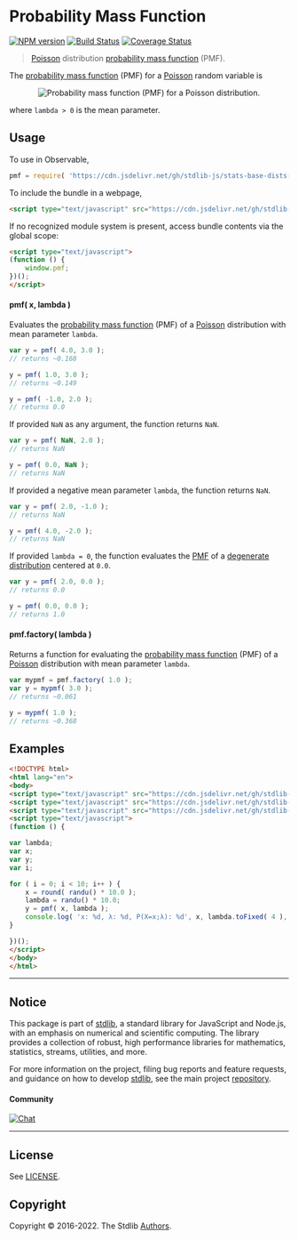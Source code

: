 <!--

@license Apache-2.0

Copyright (c) 2018 The Stdlib Authors.

Licensed under the Apache License, Version 2.0 (the "License");
you may not use this file except in compliance with the License.
You may obtain a copy of the License at

   http://www.apache.org/licenses/LICENSE-2.0

Unless required by applicable law or agreed to in writing, software
distributed under the License is distributed on an "AS IS" BASIS,
WITHOUT WARRANTIES OR CONDITIONS OF ANY KIND, either express or implied.
See the License for the specific language governing permissions and
limitations under the License.

-->

# Probability Mass Function

[![NPM version][npm-image]][npm-url] [![Build Status][test-image]][test-url] [![Coverage Status][coverage-image]][coverage-url] <!-- [![dependencies][dependencies-image]][dependencies-url] -->

> [Poisson][poisson-distribution] distribution [probability mass function][pmf] (PMF).

<section class="intro">

The [probability mass function][pmf] (PMF) for a [Poisson][poisson-distribution] random variable is

<!-- <equation class="equation" label="eq:poisson_pmf" align="center" raw="f(x;\lambda)=P(X=x;\lambda)=\begin{cases} \tfrac{\lambda^x}{x!}e^{-\lambda} & \text{ for } x = 0,1,2,\ldots \\ 0 & \text{ otherwise} \end{cases}" alt="Probability mass function (PMF) for a Poisson distribution."> -->

<div class="equation" align="center" data-raw-text="f(x;\lambda)=P(X=x;\lambda)=\begin{cases} \tfrac{\lambda^x}{x!}e^{-\lambda} &amp; \text{ for } x = 0,1,2,\ldots \\ 0 &amp; \text{ otherwise} \end{cases}" data-equation="eq:poisson_pmf">
    <img src="https://cdn.jsdelivr.net/gh/stdlib-js/stdlib@51534079fef45e990850102147e8945fb023d1d0/lib/node_modules/@stdlib/stats/base/dists/poisson/pmf/docs/img/equation_poisson_pmf.svg" alt="Probability mass function (PMF) for a Poisson distribution.">
    <br>
</div>

<!-- </equation> -->

where `lambda > 0` is the mean parameter.

</section>

<!-- /.intro -->



<section class="usage">

## Usage

To use in Observable,

```javascript
pmf = require( 'https://cdn.jsdelivr.net/gh/stdlib-js/stats-base-dists-poisson-pmf@umd/bundle.js' )
```

To include the bundle in a webpage,

```html
<script type="text/javascript" src="https://cdn.jsdelivr.net/gh/stdlib-js/stats-base-dists-poisson-pmf@umd/bundle.js"></script>
```

If no recognized module system is present, access bundle contents via the global scope:

```html
<script type="text/javascript">
(function () {
    window.pmf;
})();
</script>
```

#### pmf( x, lambda )

Evaluates the [probability mass function][pmf] (PMF) of a [Poisson][poisson-distribution] distribution with mean parameter `lambda`.

```javascript
var y = pmf( 4.0, 3.0 );
// returns ~0.168

y = pmf( 1.0, 3.0 );
// returns ~0.149

y = pmf( -1.0, 2.0 );
// returns 0.0
```

If provided `NaN` as any argument, the function returns `NaN`.

```javascript
var y = pmf( NaN, 2.0 );
// returns NaN

y = pmf( 0.0, NaN );
// returns NaN
```

If provided a negative mean parameter `lambda`, the function returns `NaN`.

```javascript
var y = pmf( 2.0, -1.0 );
// returns NaN

y = pmf( 4.0, -2.0 );
// returns NaN
```

If provided `lambda = 0`, the function evaluates the [PMF][pmf] of a [degenerate distribution][degenerate-distribution] centered at `0.0`.

```javascript
var y = pmf( 2.0, 0.0 );
// returns 0.0

y = pmf( 0.0, 0.0 );
// returns 1.0
```

#### pmf.factory( lambda )

Returns a function for evaluating the [probability mass function][pmf] (PMF) of a [Poisson][poisson-distribution] distribution with mean parameter `lambda`.

```javascript
var mypmf = pmf.factory( 1.0 );
var y = mypmf( 3.0 );
// returns ~0.061

y = mypmf( 1.0 );
// returns ~0.368
```

</section>

<!-- /.usage -->

<section class="examples">

## Examples

<!-- eslint no-undef: "error" -->

```html
<!DOCTYPE html>
<html lang="en">
<body>
<script type="text/javascript" src="https://cdn.jsdelivr.net/gh/stdlib-js/random-base-randu@umd/bundle.js"></script>
<script type="text/javascript" src="https://cdn.jsdelivr.net/gh/stdlib-js/math-base-special-round@umd/bundle.js"></script>
<script type="text/javascript" src="https://cdn.jsdelivr.net/gh/stdlib-js/stats-base-dists-poisson-pmf@umd/bundle.js"></script>
<script type="text/javascript">
(function () {

var lambda;
var x;
var y;
var i;

for ( i = 0; i < 10; i++ ) {
    x = round( randu() * 10.0 );
    lambda = randu() * 10.0;
    y = pmf( x, lambda );
    console.log( 'x: %d, λ: %d, P(X=x;λ): %d', x, lambda.toFixed( 4 ), y.toFixed( 4 ) );
}

})();
</script>
</body>
</html>
```

</section>

<!-- /.examples -->

<!-- Section for related `stdlib` packages. Do not manually edit this section, as it is automatically populated. -->

<section class="related">

</section>

<!-- /.related -->

<!-- Section for all links. Make sure to keep an empty line after the `section` element and another before the `/section` close. -->


<section class="main-repo" >

* * *

## Notice

This package is part of [stdlib][stdlib], a standard library for JavaScript and Node.js, with an emphasis on numerical and scientific computing. The library provides a collection of robust, high performance libraries for mathematics, statistics, streams, utilities, and more.

For more information on the project, filing bug reports and feature requests, and guidance on how to develop [stdlib][stdlib], see the main project [repository][stdlib].

#### Community

[![Chat][chat-image]][chat-url]

---

## License

See [LICENSE][stdlib-license].


## Copyright

Copyright &copy; 2016-2022. The Stdlib [Authors][stdlib-authors].

</section>

<!-- /.stdlib -->

<!-- Section for all links. Make sure to keep an empty line after the `section` element and another before the `/section` close. -->

<section class="links">

[npm-image]: http://img.shields.io/npm/v/@stdlib/stats-base-dists-poisson-pmf.svg
[npm-url]: https://npmjs.org/package/@stdlib/stats-base-dists-poisson-pmf

[test-image]: https://github.com/stdlib-js/stats-base-dists-poisson-pmf/actions/workflows/test.yml/badge.svg?branch=main
[test-url]: https://github.com/stdlib-js/stats-base-dists-poisson-pmf/actions/workflows/test.yml?query=branch:main

[coverage-image]: https://img.shields.io/codecov/c/github/stdlib-js/stats-base-dists-poisson-pmf/main.svg
[coverage-url]: https://codecov.io/github/stdlib-js/stats-base-dists-poisson-pmf?branch=main

<!--

[dependencies-image]: https://img.shields.io/david/stdlib-js/stats-base-dists-poisson-pmf.svg
[dependencies-url]: https://david-dm.org/stdlib-js/stats-base-dists-poisson-pmf/main

-->

[chat-image]: https://img.shields.io/gitter/room/stdlib-js/stdlib.svg
[chat-url]: https://gitter.im/stdlib-js/stdlib/

[stdlib]: https://github.com/stdlib-js/stdlib

[stdlib-authors]: https://github.com/stdlib-js/stdlib/graphs/contributors

[umd]: https://github.com/umdjs/umd
[es-module]: https://developer.mozilla.org/en-US/docs/Web/JavaScript/Guide/Modules

[deno-url]: https://github.com/stdlib-js/stats-base-dists-poisson-pmf/tree/deno
[umd-url]: https://github.com/stdlib-js/stats-base-dists-poisson-pmf/tree/umd
[esm-url]: https://github.com/stdlib-js/stats-base-dists-poisson-pmf/tree/esm

[stdlib-license]: https://raw.githubusercontent.com/stdlib-js/stats-base-dists-poisson-pmf/main/LICENSE

[degenerate-distribution]: https://en.wikipedia.org/wiki/Degenerate_distribution

[poisson-distribution]: https://en.wikipedia.org/wiki/Poisson_distribution

[pmf]: https://en.wikipedia.org/wiki/Probability_mass_function

</section>

<!-- /.links -->
